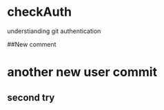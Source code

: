 # checkAuth
understianding git authentication

##New comment 
# another new user commit

## second try 

